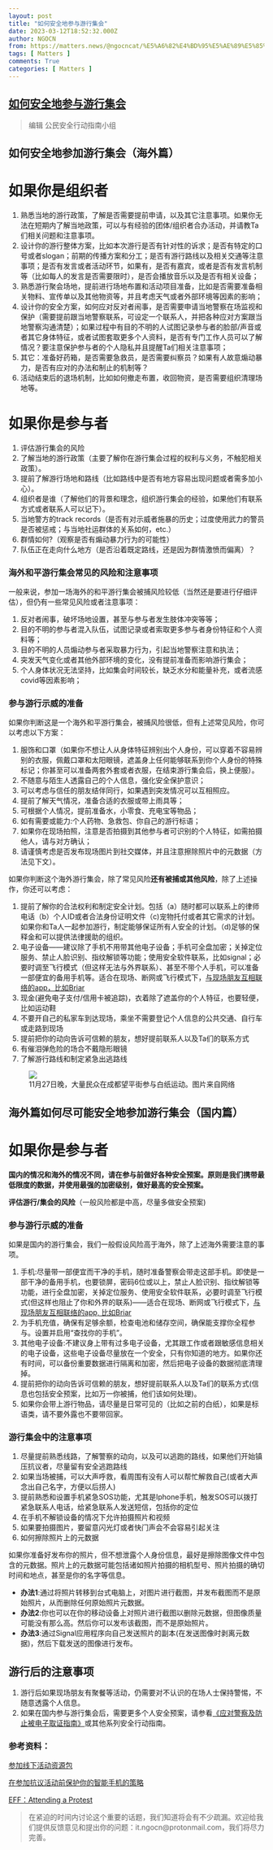 ```yaml
---
layout: post
title: "如何安全地参与游行集会"
date: 2023-03-12T18:52:32.000Z
author: NGOCN
from: https://matters.news/@ngocncat/%E5%A6%82%E4%BD%95%E5%AE%89%E5%85%A8%E5%9C%B0%E5%8F%82%E4%B8%8E%E6%B8%B8%E8%A1%8C%E9%9B%86%E4%BC%9A-bafybeigez5odnrjr6vhryol46fuqzssal6rdlb2la47bh4fmwuqvwzdumm
tags: [ Matters ]
comments: True
categories: [ Matters ]
---
```

<!--1678647152000-->
[如何安全地参与游行集会](https://matters.news/@ngocncat/%E5%A6%82%E4%BD%95%E5%AE%89%E5%85%A8%E5%9C%B0%E5%8F%82%E4%B8%8E%E6%B8%B8%E8%A1%8C%E9%9B%86%E4%BC%9A-bafybeigez5odnrjr6vhryol46fuqzssal6rdlb2la47bh4fmwuqvwzdumm)
------

<div>
<blockquote>编辑 公民安全行动指南小组</blockquote><h2>如何安全地参加游行集会（海外篇）</h2><h1>如果你是组织者</h1><ol><li>熟悉当地的游行政策，了解是否需要提前申请，以及其它注意事项。如果你无法在短期内了解当地政策，可以与有经验的团体/组织者合办活动，并请教Ta们相关问题和注意事项。</li><li>设计你的游行整体方案，比如本次游行是否有针对性的诉求；是否有特定的口号或者slogan；前期的传播方案和分工；是否有游行路线以及相关交通等注意事项；是否有发言或者活动环节，如果有，是否有嘉宾，或者是否有发言机制等（比如每人的发言是否需要限时），是否会播放音乐以及是否有相关设备；</li><li>熟悉游行聚会场地，提前进行场地布置和活动项目准备，比如是否需要准备相关物料、宣传单以及其他物资等，并且考虑天气或者外部环境等因素的影响；</li><li>设计你的安全方案，如何应对反对者闹事，是否需要申请当地警察在场监视和保护（需要提前跟当地警察联系，可设定一个联系人，并把各种应对方案跟当地警察沟通清楚）；如果过程中有目的不明的人试图记录参与者的脸部/声音或者其它身体特征，或者试图套取更多个人资料，是否有专门工作人员可以了解情况？要注意保护参与者的个人隐私并且提醒Ta们相关注意事项；</li><li>其它：准备好药箱，是否需要急救员，是否需要纠察员？如果有人故意煽动暴力，是否有应对的办法和制止的机制等？</li><li>活动结束后的退场机制，比如如何撤走布置，收回物资，是否需要组织清理场地等。</li></ol><h1>如果你是参与者</h1><ol><li>评估游行集会的风险</li><li>了解当地的游行政策（主要了解你在游行集会过程的权利与义务，不触犯相关政策）。</li><li>提前了解游行场地和路线（比如路线中是否有地方容易出现问题或者需多加小心）。</li><li>组织者是谁（了解他们的背景和理念，组织游行集会的经验，如果他们有联系方式或者联系人可以记下）。</li><li>当地警方的track records（是否有对示威者施暴的历史；过度使用武力的警员是否被惩戒；与当地社运群体的关系如何，etc.）</li><li>群情如何?（观察是否有煽动暴力行为的可能性）</li><li>队伍正在走向什么地方（是否沿着既定路线，还是因为群情激愤而偏离）？</li></ol><h3>海外和平游行集会常见的风险和注意事项</h3><p>一般来说，参加一场海外的和平游行集会被捕风险较低（当然还是要进行仔细评估），但仍有一些常见风险或者注意事项：</p><ol><li>反对者闹事，破坏场地设置，甚至与参与者发生肢体冲突等等；</li><li>目的不明的参与者混入队伍，试图记录或者索取更多参与者身份特征和个人资料等；</li><li>目的不明的人员煽动参与者采取暴力行为，引起当地警察注意和执法；</li><li>突发天气变化或者其他外部环境的变化，没有提前准备而影响游行集会；</li><li>个人身体状况无法坚持，比如集会时间较长，缺乏水分和能量补充，或者流感covid等因素影响；</li></ol><h3>参与游行示威的准备</h3><p>如果你判断这是一个海外和平游行集会，被捕风险很低，但有上述常见风险，你可以考虑以下方案：</p><ol><li>服饰和口罩（如果你不想让人从身体特征辨别出个人身份，可以穿着不容易辨别的衣服，佩戴口罩和太阳眼镜，遮盖身上任何能够联系到你个人身份的特殊标记；你甚至可以准备两套外套或者衣服，在结束游行集会后，换上便服）。</li><li>不随意与陌生人透露自己的个人信息，强化安全保护意识；</li><li>可以考虑与信任的朋友结伴同行，如果遇到突发情况可以互相照应。</li><li>提前了解天气情况，准备合适的衣服或带上雨具等；</li><li>可根据个人情况，提前准备水，小零食、充电宝等物品；</li><li>如有需要或能力:个人药物、急救包、你自己的游行标语；</li><li>如果你在现场拍照，注意是否拍摄到其他参与者可识别的个人特征，如需拍摄他人，请与对方确认；</li><li>请谨慎考虑是否发布现场图片到社交媒体，并且注意擦除照片中的元数据（方法见下文）。</li></ol><p>如果你判断这个海外游行集会，除了常见风险<strong>还有被捕或其他风险</strong>，除了上述操作，你还可以考虑：</p><ol><li>提前了解你的合法权利和制定安全计划。包括（a）随时都可以联系上的律师电话（b）个人ID或者合法身份证明文件（c)宠物托付或者其它需求的计划。如果你和Ta人一起参加游行，制定能够保证所有人安全的计划。（d)足够的保释金和可以提供法律援助的组织。</li><li>电子设备——建议除了手机不用带其他电子设备；手机可全盘加密；关掉定位服务、禁止人脸识别、指纹解锁等功能；使用安全软件联系，比如signal；必要时调至⻜行模式（但这样无法与外界联系）、甚至不带个人手机，可以准备一部便宜的备用手机等。适合在现场、断网或飞行模式下，<a href="https://briarproject.org/" rel="noopener noreferrer" target="_blank">与现场朋友互相联络的app，比如Briar</a></li><li>现金(避免电子支付/信用卡被追踪)，衣着除了遮盖你的个人特征，也要轻便，比如运动鞋</li><li>不要开自己的私家⻋到达现场，乘坐不需要登记个人信息的公共交通、自行⻋或走路到现场</li><li>提前把你的动向告诉可信赖的朋友，想好提前联系人以及Ta们的联系方式</li><li>有催泪弹危险的场合不戴隐形眼镜</li><li>了解游行路线和制定紧急出逃路线</li></ol><figure class="image"><img src="https://assets.matters.news/embed/73e77376-6b72-4b6f-9cf1-4aecdf493dc5.jpeg" data-asset-id="73e77376-6b72-4b6f-9cf1-4aecdf493dc5" referrerpolicy="no-referrer"><figcaption><span>11月27日晚，大量民众在成都望平街参与白纸运动。图片来自网络</span></figcaption></figure><h2>海外篇如何尽可能安全地参加游行集会（国内篇）</h2><h1>如果你是参与者</h1><p><strong>国内的情况和海外的情况不同，请在参与前做好各种安全预案。原则是我们携带最低限度的数据，并使用最强的加密级别，做好最高的安全预案。</strong></p><p><strong>评估游行/集会的风险</strong>（一般⻛险都是中高，尽量多做安全预案)</p><h3>参与游行示威的准备</h3><p>如果是国内的游行集会，我们一般假设风险高于海外，除了上述海外需要注意的事项。</p><ol><li>手机:尽量带一部便宜而干净的手机，随时准备警察会带走这部手机。即使是一部干净的备用手机，也要锁屏，密码6位或以上，禁止人脸识别、指纹解锁等功能，进行全盘加密，关掉定位服务、使用安全软件联系，必要时调至⻜行模式(但这样也阻止了你和外界的联系)——适合在现场、断网或飞行模式下，<a href="https://briarproject.org/" rel="noopener noreferrer" target="_blank">与现场朋友互相联络的app, 比如Briar</a></li><li>为手机充值，确保有足够余额，检查电池和储存空间，确保能支撑你全程参与。设置并启用“查找你的手机”。</li><li>其他电子设备:不建议身上带有过多电子设备，尤其跟工作或者跟敏感信息相关的电子设备，这些电子设备尽量放在一个安全，只有你知道的地方。如果你还有时间，可以备份重要数据进行隔离和加密，然后把电子设备的数据彻底清理掉。</li><li>提前把你的动向告诉可信赖的朋友，想好提前联系人以及Ta们的联系方式(信息也包括安全预案，比如万一你被捕，他们该如何处理)。</li><li>如果你会带上游行物品，请尽量是日常可见的（比如之前的白纸），如果是标语类，请不要外露也不要带回家。</li></ol><h3>游行集会中的注意事项</h3><ol><li>尽量提前熟悉线路，了解警察的动向，以及可以逃跑的路线，如果他们开始镇压抗议者，尽量留有安全逃跑路线</li><li>如果当场被捕，可以大声呼救，看周围有没有人可以帮忙解救自己(或者大声念出自己名字，方便以后捞人)</li><li>提前熟悉和设置手机紧急SOS功能，尤其是Iphone手机，触发SOS可以拨打紧急联系人电话，给紧急联系人发送短信，包括你的定位</li><li>在手机不解锁设备的情况下允许拍摄照片和视频</li><li>如果要拍摄图片，要留意闪光灯或者快⻔声会不会容易引起关注</li><li>如何擦除照片上的元数据</li></ol><p>如果你准备好发布你的照片，但不想泄露个人身份信息，最好是擦除图像文件中包含的元数据。照片上的元数据可能包括诸如照片拍摄的相机型号、照片拍摄的确切时间和地点，甚至是你的名字等信息。 </p><ul><li><strong>办法1</strong>:通过将照片转移到台式电脑上，对图片进行截图，并发布截图而不是原始照片，从而删除任何原始照片元数据。</li><li><strong>办法2</strong>:你也可以在你的移动设备上对照片进行截图以删除元数据，但图像质量可能没有那么高。然后你可以发布该截图，而不是原始照片。</li><li><strong>办法3</strong>:通过Signal应用程序向自己发送照片的副本(在发送图像时剥离元数据)，然后下载发送的图像进行发布。</li></ul><h2>游行后的注意事项</h2><ol><li>游行后如果现场朋友有聚餐等活动，仍需要对不认识的在场人士保持警惕，不随意透露个人信息。</li><li>如果在国内参与游行集会后，需要更多个人安全预案，请参看<a href="https://ngocn2.org/article/2022-12-06-policy-security-guide-V1/" rel="noopener noreferrer" target="_blank">《应对警察及防止被电子取证指南》</a>或其他系列安全行动指南。</li></ol><h3>参考资料：</h3><p><a href="https://ngocn2.org/article/2023-03-08-safe-for-media-interviews-2%20copy/Know%20Your%20Rights%20%E2%80%94Attending%20Offline%20Events%20Resource%20Kit" rel="noopener noreferrer" target="_blank">参加线下活动资源包</a></p><p><a href="https://www.amnesty.org/en/latest/campaigns/2020/06/tactics-to-secure-phone-before-a-protest/" rel="noopener noreferrer" target="_blank">在参加抗议活动前保护你的智能手机的策略</a></p><p><a href="https://ssd.eff.org/module/attending-protest" rel="noopener noreferrer" target="_blank">EFF：Attending a Protest</a></p><blockquote>在紧迫的时间内讨论这个重要的话题，我们知道将会有不少疏漏。欢迎给我们提供反馈意见和提出你的问题：it.ngocn@protonmail.com，我们将尽力完善。</blockquote>
</div>
